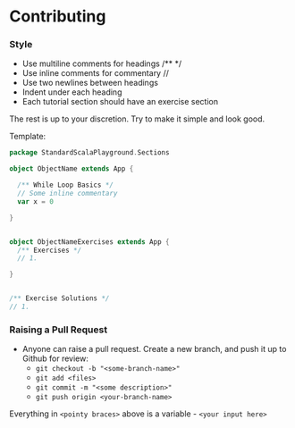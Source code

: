 # Contributing

### Style
- Use multiline comments for headings /** */
- Use inline comments for commentary //
- Use two newlines between headings
- Indent under each heading
- Each tutorial section should have an exercise section 

The rest is up to your discretion. Try to make it simple and look good.

Template:

```scala
package StandardScalaPlayground.Sections

object ObjectName extends App {

  /** While Loop Basics */
  // Some inline commentary
  var x = 0

}


object ObjectNameExercises extends App {
  /** Exercises */
  // 1. 

}


/** Exercise Solutions */
// 1. 

```


### Raising a Pull Request
- Anyone can raise a pull request. Create a new branch, and push it up to Github for review:
  - `git checkout -b "<some-branch-name>"`
  - `git add <files>`
  - `git commit -m "<some description>"`
  - `git push origin <your-branch-name>`

Everything in `<pointy braces>` above is a variable - `<your input here>`